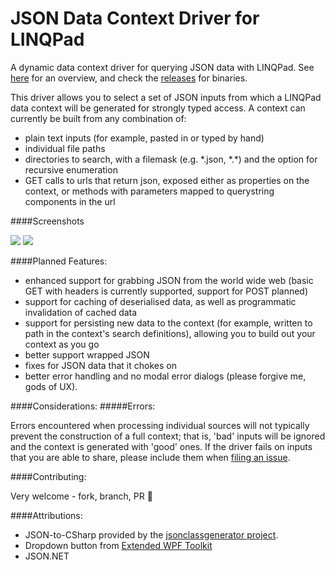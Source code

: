 # JSON Data Context Driver for LINQPad

A dynamic data context driver for querying JSON data with LINQPad. See [here](http://ryandavis.io/a-json-data-context-driver-for-linqpad/) for an overview, and check the [releases](https://github.com/rdavisau/jsondatacontext-linqpad/releases) for binaries.

This driver allows you to select a set of JSON inputs from which a LINQPad data context will be generated for strongly typed access. A context can currently be built from any combination of: 

- plain text inputs (for example, pasted in or typed by hand)
- individual file paths
- directories to search, with a filemask (e.g. \*.json, \*.\*) and the option for recursive enumeration
- GET calls to urls that return json, exposed either as properties on the context, or methods with parameters mapped to querystring components in the url

####Screenshots

![](http://ryandavis.io/content/images/2015/06/json_connection_dialog_updated.png)
![](http://ryandavis.io/content/images/2015/06/json_query-1.png)

####Planned Features:

* enhanced support for grabbing JSON from the world wide web (basic GET with headers is currently supported, support for POST planned)
* support for caching of deserialised data, as well as programmatic invalidation of cached data
* support for persisting new data to the context (for example, written to path in the context's search definitions), allowing you to build out your context as you go
* better support wrapped JSON
* fixes for JSON data that it chokes on
* better error handling and no modal error dialogs (please forgive me, gods of UX).

####Considerations:
#####Errors:

Errors encountered when processing individual sources will not typically prevent the construction of a full context; that is, 'bad' inputs will be ignored and the context is generated with 'good' ones. If the driver fails on inputs that you are able to share, please include them when [filing an issue](https://github.com/rdavisau/jsondatacontext-linqpad/issues).

####Contributing:

Very welcome - fork, branch, PR :star2:

####Attributions:
* JSON-to-CSharp provided by the [jsonclassgenerator project](http://jsonclassgenerator.codeplex.com/).
* Dropdown button from [Extended WPF Toolkit](http://wpftoolkit.codeplex.com/)
* JSON.NET
